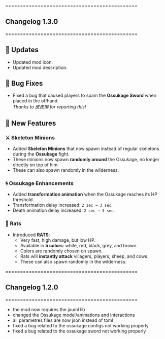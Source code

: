 =============================================
## Changelog 1.3.0
=============================================

## 🔧 Updates
- Updated mod icon.
- Updated mod description.

## 🐛 Bug Fixes
- Fixed a bug that caused players to spam the **Ossukage Sword** when placed in the offhand.  
  _Thanks to 皮皮懒 for reporting this!_

## 🦴 New Features

### ⚔️ Skeleton Minions
- Added **Skeleton Minions** that now spawn instead of regular skeletons during the **Ossukage** fight.
- These minions now spawn **randomly around** the Ossukage, no longer directly on top of him.
- These can also spawn randomly in the wilderness.

### 🌀 Ossukage Enhancements
- Added **transformation animation** when the Ossukage reaches its HP threshold.
- Transformation delay increased: `2 sec → 3 sec`.
- Death animation delay increased: `2 sec → 3 sec`.

### 🐀 Rats
- Introduced **RATS**:
  - Very fast, high damage, but low HP.
  - Available in **5 colors**: white, red, black, grey, and brown.
  - Colors are randomly chosen on spawn.
  - Rats will **instantly attack** villagers, players, sheep, and cows.
  - These can also spawn randomly in the wilderness.

=============================================
## Changelog 1.2.0
=============================================

- the mod now requires the jauml lib
- changed the Ossukage model/animations and interactions
- all parametres files are now json instead of toml
- fixed a bug related to the ossukage configs not working properly
- fixed a bug related to the ossukage sword not working properly